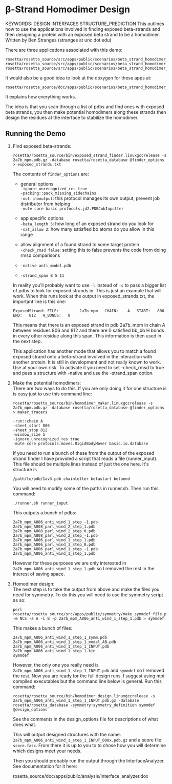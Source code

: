 β-Strand Homodimer Design
=========================
KEYWORDS: DESIGN INTERFACES STRUCTURE_PREDICTION
This outlines how to use the applications involved in finding exposed beta-strands and then designing a protein with an exposed beta strand to be a homodimer. 
Written by Ben Stranges (stranges at unc dot edu)

There are three applications associated with this demo:

    rosetta/rosetta_source/src/apps/public/scenarios/beta_strand_homodimer_design/homodimer_design.cc
    rosetta/rosetta_source/src/apps/public/scenarios/beta_strand_homodimer_design/homodimer_maker.cc
    rosetta/rosetta_source/src/apps/public/scenarios/beta_strand_homodimer_design/exposed_strand_finder.cc

It would also be a good idea to look at the doxygen for these apps at:

    rosetta/rosetta_source/doc/apps/public/scenarios/beta_strand_homodimer_design.dox

It explains how everything works. 

The idea is that you scan through a list of pdbs and find ones with exposed beta strands, you then make potential homodimers along these strands then design the residues at the interface to stabilize the homodimer. 

Running the Demo
----------------

1.  Find exposed beta-strands:
    ```
    rosetta/rosetta_source/bin/exposed_strand_finder.linuxgccrelease -s 2a7b_mpm.pdb.gz -database rosetta/rosetta_database @finder_options > exposed_strands.txt
    ```

    The contents of `finder_options` are:

    * general options  
        `-ignore_unrecognized_res true`  
        `-packing::pack_missing_sidechains`  
        `-out::nooutput`: this protocol manages its own output, prevent job distributor from helping  
        `-mute core basic protocols.jd2.PDBJobInputter`

    * app specific options  
        `-beta_length 5`: how long of an exposed strand do you look for  
        `-sat_allow 2`: how many satisfied bb atoms do you allow in this range

    * allow alignment of a found strand to some target protein  
        `-check_rmsd false`: setting this to false prevents the code from doing rmsd comparisons

    * `-native anti_model.pdb`

    * `-strand_span B 5 11`

    In reality you'll probably want to use `-l` instead of `-s` to pass a bigger list of pdbs to look for exposed strands in.
    This is just an example that will work.
    When this runs look at the output in exposed_strands.txt, the important line is this one:

        ExposedStrand: FILE:         2a7b_mpm   CHAIN:    A   START:   806   END:   812   H_BONDS:   0

    This means that there is an exposed strand in pdb 2a7b_mpm in chain A between residues 806 and 812 and there are 0 satisfied bb_bb H bonds in every other residue along this span. 
    This information is then used in the next step.

    This application has another mode that allows you to match a found exposed strand onto a beta-strand involved in the interaction with another protein. It is still in development and not really known to work. Use at your own risk. To activate it you need to set -check_rmsd to true and pass a structure with -native and use the -strand_span option.

2.  Make the potential homodimers:  
    There are two ways to do this.
    If you are only doing it for one structure is is easy just to use this command line:

    ```
    rosetta/rosetta_source/bin/homodimer_maker.linuxgccrelease -s 2a7b_mpm.pdb.gz -database rosetta/rosetta_database @finder_options > maker_tracers
    ```
    ```
    -run::chain A
    -sheet_start 806
    -sheet_stop 812
    -window_size 5 
    -ignore_unrecognized_res true
    -mute core protocols.moves.RigidBodyMover basic.io.database
    ```

    If you need to run a bunch of these from the output of the exposed strand finder I have provided a script that reads a file (runner_input).
    This file should be multiple lines instead of just the one here.
    It's structure is
    ```
    /path/to/pdb/1av3.pdb chainletter betastart betaend
    ```
    You will need to modify some of the paths in runner.sh. Then run this command:
    ```
    ./runner.sh runner_input
    ```

    This outputs a bunch of pdbs:
    ```
    2a7b_mpm_A806_anti_wind_1_step_-1.pdb
    2a7b_mpm_A808_parl_wind_2_step_1.pdb
    2a7b_mpm_A808_parl_wind_2_step_0.pdb
    2a7b_mpm_A808_parl_wind_2_step_-1.pdb
    2a7b_mpm_A806_parl_wind_1_step_1.pdb
    2a7b_mpm_A806_parl_wind_1_step_0.pdb
    2a7b_mpm_A806_parl_wind_1_step_-1.pdb
    2a7b_mpm_A806_anti_wind_1_step_1.pdb
    ```

    However for these purposes we are only interested in `2a7b_mpm_A806_anti_wind_1_step_1.pdb` so I removed the rest in the interest of saving space.

3.  Homodimer design:  
    The next step is to take the output from above and make the files you need for symmetry.
    To do this you will need to use the symmetry script as so:
    ```
    perl rosetta/rosetta_source/src/apps/public/symmetry/make_symmdef_file.pl -m NCS -a A -i B -p 2a7b_mpm_A806_anti_wind_1_step_1.pdb > symmdef
    ```

    This makes a bunch of files:
    ```
    2a7b_mpm_A806_anti_wind_1_step_1_symm.pdb
    2a7b_mpm_A806_anti_wind_1_step_1_model_AB.pdb
    2a7b_mpm_A806_anti_wind_1_step_1_INPUT.pdb
    2a7b_mpm_A806_anti_wind_1_step_1.kin
    symmdef
    ```

    However, the only one you really need is `2a7b_mpm_A806_anti_wind_1_step_1_INPUT.pdb` and `symmdef` so I removed the rest.
    Now you are ready for the full design runs. I suggest using mpi compiled executables but the command line below is general. 
    Run this command:
    ```
    rosetta/rosetta_source/bin/homodimer_design.linuxgccrelease -s 2a7b_mpm_A806_anti_wind_1_step_1_INPUT.pdb.gz -database rosetta/rosetta_database -symmetry:symmetry_definition symmdef @design_options
    ```
    See the comments in the design_options file for descriptions of what does what.

    This will output designed structures with the name: `2a7b_mpm_A806_anti_wind_1_step_1_INPUT_000x.pdb.gz` and a score file: `score.fasc`.
    From there it is up to you to to chose how you will determine which designs meet your needs.

    Then you should probably run the output through the InterfaceAnalyzer. See documentation for it here:

    rosetta_source/doc/apps/public/analysis/interface_analyzer.dox
